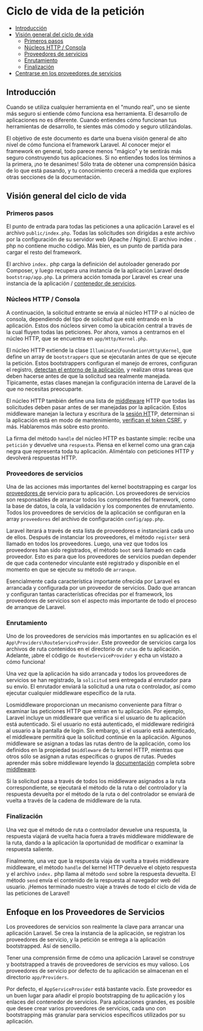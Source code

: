 # Ciclo de vida de la petición

- [Introducción](#introduction)
- [Visión general del ciclo de vida](#lifecycle-overview)
  - [Primeros pasos](#first-steps)
  - [Núcleos HTTP / Consola](#http-console-kernels)
  - [Proveedores de servicios](#service-providers)
  - [Enrutamiento](#routing)
  - [Finalización](#finishing-up)
- [Centrarse en los proveedores de servicios](#focus-on-service-providers)

[]()

## Introducción

Cuando se utiliza cualquier herramienta en el "mundo real", uno se siente más seguro si entiende cómo funciona esa herramienta. El desarrollo de aplicaciones no es diferente. Cuando entiendes cómo funcionan tus herramientas de desarrollo, te sientes más cómodo y seguro utilizándolas.

El objetivo de este documento es darte una buena visión general de alto nivel de cómo funciona el framework Laravel. Al conocer mejor el framework en general, todo parece menos "mágico" y te sentirás más seguro construyendo tus aplicaciones. Si no entiendes todos los términos a la primera, ¡no te desanimes! Sólo trata de obtener una comprensión básica de lo que está pasando, y tu conocimiento crecerá a medida que explores otras secciones de la documentación.

[]()

## Visión general del ciclo de vida

[]()

### Primeros pasos

El punto de entrada para todas las peticiones a una aplicación Laravel es el archivo `public/index.php`. Todas las solicitudes son dirigidas a este archivo por la configuración de su servidor web (Apache / Nginx). El archivo index `.` php no contiene mucho código. Más bien, es un punto de partida para cargar el resto del framework.

El archivo `index.` php carga la definición del autoloader generado por Composer, y luego recupera una instancia de la aplicación Laravel desde `bootstrap/app.php`. La primera acción tomada por Laravel es crear una instancia de la aplicación / [contenedor de servicios](/docs/%7B%7Bversion%7D%7D/container).

[]()

### Núcleos HTTP / Consola

A continuación, la solicitud entrante se envía al núcleo HTTP o al núcleo de consola, dependiendo del tipo de solicitud que esté entrando en la aplicación. Estos dos núcleos sirven como la ubicación central a través de la cual fluyen todas las peticiones. Por ahora, vamos a centrarnos en el núcleo HTTP, que se encuentra en `app/Http/Kernel.php`.

El núcleo HTTP extiende la clase `Illuminate\Foundation\Http\Kernel`, que define un array de `bootstrappers` que se ejecutarán antes de que se ejecute la petición. Estos bootstrappers configuran el manejo de errores, configuran el registro, [detectan el entorno de la aplicación](/docs/%7B%7Bversion%7D%7D/configuration#environment-configuration), y realizan otras tareas que deben hacerse antes de que la solicitud sea realmente manejada. Típicamente, estas clases manejan la configuración interna de Laravel de la que no necesitas preocuparte.

El núcleo HTTP también define una lista de [middleware](/docs/%7B%7Bversion%7D%7D/middleware) HTTP que todas las solicitudes deben pasar antes de ser manejadas por la aplicación. Estos middleware manejan la lectura y escritura de la [sesión HT](/docs/%7B%7Bversion%7D%7D/session)TP, determinan si la aplicación está en modo de mantenimiento, [verifican el token CSRF](/docs/%7B%7Bversion%7D%7D/csrf), y más. Hablaremos más sobre esto pronto.

La firma del método `handle` del núcleo HTTP es bastante simple: recibe una `petición` y devuelve una `respuesta`. Piensa en el kernel como una gran caja negra que representa toda tu aplicación. Aliméntalo con peticiones HTTP y devolverá respuestas HTTP.

[]()

### Proveedores de servicios

Una de las acciones más importantes del kernel bootstrapping es cargar los [proveedores de](/docs/%7B%7Bversion%7D%7D/providers) servicio para tu aplicación. Los proveedores de servicios son responsables de arrancar todos los componentes del framework, como la base de datos, la cola, la validación y los componentes de enrutamiento. Todos los proveedores de servicios de la aplicación se configuran en la array `proveedores` del archivo de configuración `config/app.php`.

Laravel iterará a través de esta lista de proveedores e instanciará cada uno de ellos. Después de instanciar los proveedores, el método `register` será llamado en todos los proveedores. Luego, una vez que todos los proveedores han sido registrados, el método `boot` será llamado en cada proveedor. Esto es para que los proveedores de servicios puedan depender de que cada contenedor vinculante esté registrado y disponible en el momento en que se ejecute su método de `arranque`.

Esencialmente cada característica importante ofrecida por Laravel es arrancada y configurada por un proveedor de servicios. Dado que arrancan y configuran tantas características ofrecidas por el framework, los proveedores de servicios son el aspecto más importante de todo el proceso de arranque de Laravel.

[]()

### Enrutamiento

Uno de los proveedores de servicios más importantes en su aplicación es el `App\Providers\RouteServiceProvider`. Este proveedor de servicios carga los archivos de ruta contenidos en el directorio de `rutas` de tu aplicación. Adelante, ¡abre el código `de RouteServiceProvider` y echa un vistazo a cómo funciona!

Una vez que la aplicación ha sido arrancada y todos los proveedores de servicios se han registrado, la `solicitud` será entregada al enrutador para su envío. El enrutador enviará la solicitud a una ruta o controlador, así como ejecutar cualquier middleware específico de la ruta.

Losmiddleware proporcionan un mecanismo conveniente para filtrar o examinar las peticiones HTTP que entran en tu aplicación. Por ejemplo, Laravel incluye un middleware que verifica si el usuario de tu aplicación está autenticado. Si el usuario no está autenticado, el middleware redirigirá al usuario a la pantalla de login. Sin embargo, si el usuario está autenticado, el middleware permitirá que la solicitud continúe en la aplicación. Algunos middleware se asignan a todas las rutas dentro de la aplicación, como los definidos en la propiedad `$middleware` de tu kernel HTTP, mientras que otros sólo se asignan a rutas específicas o grupos de rutas. Puedes aprender más sobre middleware leyendo la [documentación](/docs/%7B%7Bversion%7D%7D/middleware) completa sobre [middleware](/docs/%7B%7Bversion%7D%7D/middleware).

Si la solicitud pasa a través de todos los middleware asignados a la ruta correspondiente, se ejecutará el método de la ruta o del controlador y la respuesta devuelta por el método de la ruta o del controlador se enviará de vuelta a través de la cadena de middleware de la ruta.

[]()

### Finalización

Una vez que el método de ruta o controlador devuelve una respuesta, la respuesta viajará de vuelta hacia fuera a través middleware middleware de la ruta, dando a la aplicación la oportunidad de modificar o examinar la respuesta saliente.

Finalmente, una vez que la respuesta viaja de vuelta a través middleware middleware, el método `handle` del kernel HTTP devuelve el objeto respuesta y el archivo `index.` php llama al método `send` sobre la respuesta devuelta. El método `send` envía el contenido de la respuesta al navegador web del usuario. ¡Hemos terminado nuestro viaje a través de todo el ciclo de vida de las peticiones de Laravel!

[]()

## Enfoque en los Proveedores de Servicios

Los proveedores de servicios son realmente la clave para arrancar una aplicación Laravel. Se crea la instancia de la aplicación, se registran los proveedores de servicio, y la petición se entrega a la aplicación bootstrapped. Así de sencillo.

Tener una comprensión firme de cómo una aplicación Laravel se construye y bootstrapped a través de proveedores de servicios es muy valioso. Los proveedores de servicio por defecto de tu aplicación se almacenan en el directorio `app/Providers`.

Por defecto, el `AppServiceProvider` está bastante vacío. Este proveedor es un buen lugar para añadir el propio bootstrapping de tu aplicación y los enlaces del contenedor de servicios. Para aplicaciones grandes, es posible que desee crear varios proveedores de servicios, cada uno con bootstrapping más granular para servicios específicos utilizados por su aplicación.
